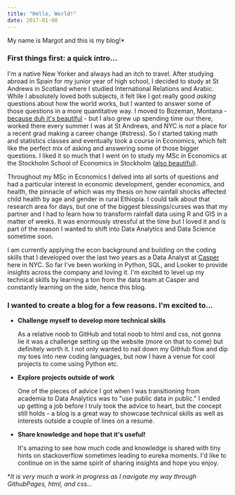 ```yaml
---
title: "Hello, World!"
date: 2017-01-08
---
```


My name is Margot and this is my blog!\*

### First things first: a quick intro...

I'm a native New Yorker and always had an itch to travel. After studying abroad in Spain for my junior year of high school, I decided to study at St Andrews in Scotland where I studied International Relations and Arabic. While I absolutely loved both subjects, it felt like I got really good *asking* questions about how the world works, but I wanted to answer some of those questions in a more quantitative way. I moved to Bozeman, Montana - [because duh it's beautiful](http://www.visitmt.com/) - but I also grew up spending time our there, worked there every summer I was at St Andrews, and NYC is *not* a place for a recent grad making a career change (#stress). So I started taking math and statistics classes and eventually took a course in Economics, which felt like the perfect mix of asking and answering some of those bigger questions. I liked it so much that I went on to study my MSc in Economics at the Stockholm School of Economics in Stockholm ([also beautiful](https://www.visitstockholm.com/)).

Throughout my MSc in Economics I delved into all sorts of questions and had a particular interest in economic development, gender economics, and health, the pinnacle of which was my thesis on how rainfall shocks affected child health by age and gender in rural Ethiopia. I could talk about that research area for days, but one of the biggest blessings/curses was that my partner and I had to learn how to transform rainfall data using R and GIS in a matter of weeks. It was enormously stressful at the time but I loved it and is part of the reason I wanted to shift into Data Analytics and Data Science sometime soon.

I am currently applying the econ background and building on the coding skills that I developed over the last two years as a Data Analyst at [Casper](https://casper.com/) here in NYC. So far I've been working in Python, SQL, and Looker to provide insights across the company and loving it. I'm excited to level up my technical skills by learning a ton from the data team at Casper and constantly learning on the side, hence this blog.

### I wanted to create a blog for a few reasons. I'm excited to...

* **Challenge myself to develop more technical skills**

	As a relative noob to GitHub and total noob to html and css, not gonna lie it was a challenge setting up the website (more on that to come) but definitely worth it. I not only wanted to nail down my GitHub flow and dip my toes into new coding languages, but now I have a venue for cool projects to come using Python etc. 

* **Explore projects outside of work**

	One of the pieces of advice I got when I was transitioning from academia to Data Analytics was to "use public data in public." I ended up getting a job before I truly took the advice to heart, but the concept still holds - a blog is a great way to showcase technical skills as well as interests outside a couple of lines on a resume.

* **Share knowledge and hope that it's useful!**

	It's amazing to see how much code and knowledge is shared with tiny hints on stackoverflow sometimes leading to eureka moments. I'd like to continue on in the same spirit of sharing insights and hope you enjoy.

\*_It is very much a work in progress as I navigate my way through GithubPages, html, and css..._